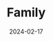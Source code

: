 ---
act: Act III
title: Family
date: 2024-02-17
color: AE851D
price: $50
layout: invite
summary: We’re looking for 6 people to host a dinner for our next Act. Tell us a bit about yourself below and request an invite!
---